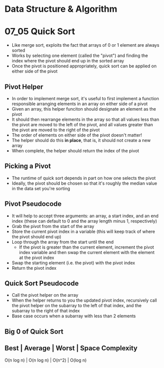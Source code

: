 # Data Structure & Algorithm

# 07_05 Quick Sort
* Like merge sort, exploits the fact that arrays of 0 or 1 element are always sorted
* Works by selecting one element (called the "pivot") and finding the index where the pivot should end up in the sorted array
* Once the pivot is positioned appropriately, quick sort can be applied on either side of the pivot

## Pivot Helper
* In order to implement merge sort, it's useful to first implement a function responsible arranging elements in an array on either side of a pivot
* Given an array, this helper funciton should designate an element as the pivot
* It should then rearrange elements in the array so that all values less than the pivot are moved to the left of the pivot, and all values greater than the pivot are moved to the right of the pivot
* The order of elements on either side of the pivot doesn't matter!
* The helper should do this **in place**, that is, it should not create a new array
* When complete, the helper should return the index of the pivot

## Picking a Pivot
* The runtime of quick sort depends in part on how one selects the pivot
* Ideally, the pivot should be chosen so that it's roughly the median value in the data set you're sorting

## Pivot Pseudocode
* It will help to accept three arguments: an array, a start index, and an end index (these can default to 0 and the array length minus 1, respectively)
* Grab the pivot from the start of the array
* Store the current pivot index in a variable (this will keep track of where the pivot should end up)
* Loop through the array from the start until the end
  * If the pivot is greater than the current element, increment the pivot index variable and then swap the current element with the element at the pivot index
* Swap the starting element (i.e. the pivot) with the pivot index
* Return the pivot index

## Quick Sort Pseudocode
* Call the pivot helper on the array
* When the helper returns to you the updated pivot index, recursively call the pivot helper on the subarray to the left of that index, and the subarray to the right of that index
* Base case occurs when a subarray with less than 2 elements

## Big 0 of Quick Sort

Best       | Average    | Worst  | Space Complexity
------------------------------------------------------
O(n log n) | O(n log n) | O(n^2) | O(log n)